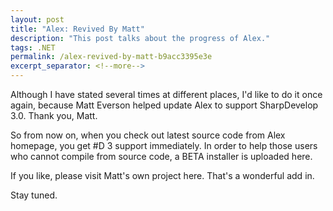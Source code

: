 ```yaml
---
layout: post
title: "Alex: Revived By Matt"
description: "This post talks about the progress of Alex."
tags: .NET
permalink: /alex-revived-by-matt-b9acc3395e3e
excerpt_separator: <!--more-->
---
```

Although I have stated several times at different places, I'd like to do it once again, because Matt Everson helped update Alex to support SharpDevelop 3.0. Thank you, Matt.

So from now on, when you check out latest source code from Alex homepage, you get #D 3 support immediately. In order to help those users who cannot compile from source code, a BETA installer is uploaded here.

If you like, please visit Matt's own project here. That's a wonderful add in.

Stay tuned.
<!--more-->